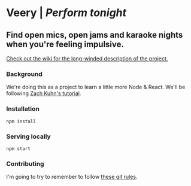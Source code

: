 # Veery | *Perform tonight*
## Find open mics, open jams and karaoke nights when you're feeling impulsive.
[Check out the wiki for the long-winded description of the project.](https://github.com/mweslander/veery/wiki)

### Background
We're doing this as a project to learn a little more Node & React. We'll be following [Zach Kuhn's tutorial](https://medium.com/@zacharykuhn/a-gentle-intro-to-react-part-1-82ef6b16973c).

### Installation
```
npm install
```

### Serving locally
```
npm start
```

### Contributing
I'm going to try to remember to follow [these git rules](https://docs.google.com/document/d/1QrDFcIiPjSLDn3EL15IJygNPiHORgU1_OOAqWjiDU5Y/edit#).
